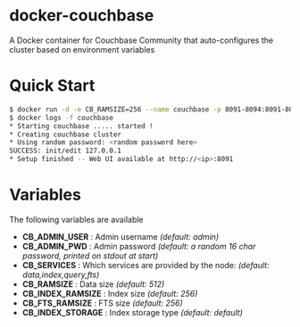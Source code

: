 # docker-couchbase

A Docker container for Couchbase Community that auto-configures the cluster based on environment variables

# Quick Start

```bash
$ docker run -d -e CB_RAMSIZE=256 --name couchbase -p 8091-8094:8091-8094 -p 11210:11210 crobin/couchbase-community
$ docker logs -f couchbase
* Starting couchbase ..... started !
* Creating couchbase cluster
* Using random password: <random password here>
SUCCESS: init/edit 127.0.0.1
* Setup finished -- Web UI available at http://<ip>:8091
```

# Variables

The following variables are available

* __CB_ADMIN_USER__ : Admin username _(default: admin)_
* __CB_ADMIN_PWD__ : Admin password _(default: a random 16 char password, printed on stdout at start)_
* __CB_SERVICES__ : Which services are provided by the node: _(default: data,index,query,fts)_
* __CB_RAMSIZE__ : Data size _(default: 512)_
* __CB_INDEX_RAMSIZE__ : Index size _(default: 256)_
* __CB_FTS_RAMSIZE__ : FTS size _(default: 256)_
* __CB_INDEX_STORAGE__ : Index storage type _(default: default)_
